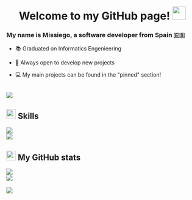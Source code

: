 <h1 align="center">Welcome to my GitHub page! <img src="https://media.giphy.com/media/hvRJCLFzcasrR4ia7z/giphy.gif" width="35"></h1>

### My name is Missiego, a software developer from Spain 🇪🇸

- 📚 Graduated on Informatics Engenieering
  
- 👾 Always open to develop new projects
  
- 💻 My main projects can be found in the "pinned" section!

<br>
<img src="https://user-images.githubusercontent.com/73097560/115834477-dbab4500-a447-11eb-908a-139a6edaec5c.gif">

## <img src="https://media2.giphy.com/media/QssGEmpkyEOhBCb7e1/giphy.gif?cid=ecf05e47a0n3gi1bfqntqmob8g9aid1oyj2wr3ds3mg700bl&rid=giphy.gif" width ="25"><b> Skills</b>

<img src="https://skillicons.dev/icons?i=java,py,c,r,androidstudio,html,css,js,ts,react,cpp,github,nodejs,bash,php,git&perline=14" />

<br>
<img src="https://user-images.githubusercontent.com/73097560/115834477-dbab4500-a447-11eb-908a-139a6edaec5c.gif">

## <img src="https://media.giphy.com/media/cj87CxfRtrUifF3Ryk/giphy.gif" height="25"><b> My GitHub stats</b>

<div style="display:flex">
  <img src="https://github-readme-stats.vercel.app/api?username=MissiegoBeats&show_icons=true&count_private=true&hide_border=true&theme=dark" />
</div>
<div style="display:flex">
  <img src="https://github-readme-stats.vercel.app/api/top-langs/?username=MissiegoBeats&hide_border=true&theme=dark" />  
</div>

<br>
<img src="https://user-images.githubusercontent.com/73097560/115834477-dbab4500-a447-11eb-908a-139a6edaec5c.gif">

<br/>  
<br/>  
